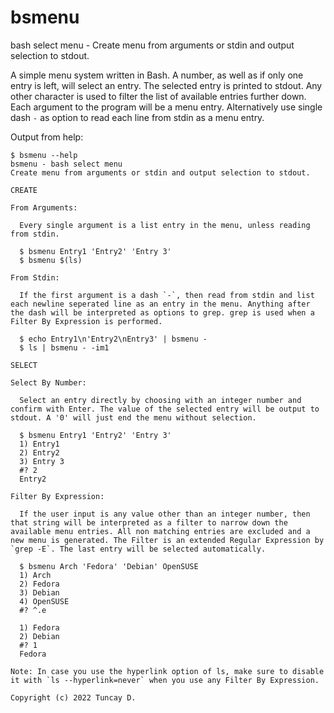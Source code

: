 # bsmenu
bash select menu - Create menu from arguments or stdin and output selection to stdout.

A simple menu system written in Bash. A number, as well as if only one entry is left, will select an entry. The selected entry is printed to stdout. Any other character is used to filter the list of available entries further down. Each argument to the program will be a menu entry. Alternatively use single dash `-` as option to read each line from stdin as a menu entry.

Output from help:

```
$ bsmenu --help
bsmenu - bash select menu
Create menu from arguments or stdin and output selection to stdout.

CREATE

From Arguments:

  Every single argument is a list entry in the menu, unless reading from stdin.

  $ bsmenu Entry1 'Entry2' 'Entry 3'
  $ bsmenu $(ls)

From Stdin:

  If the first argument is a dash `-`, then read from stdin and list each newline seperated line as an entry in the menu. Anything after the dash will be interpreted as options to grep. grep is used when a Filter By Expression is performed.

  $ echo Entry1\n'Entry2\nEntry3' | bsmenu -
  $ ls | bsmenu - -im1

SELECT

Select By Number:

  Select an entry directly by choosing with an integer number and confirm with Enter. The value of the selected entry will be output to stdout. A '0' will just end the menu without selection.

  $ bsmenu Entry1 'Entry2' 'Entry 3'
  1) Entry1
  2) Entry2
  3) Entry 3
  #? 2
  Entry2

Filter By Expression:

  If the user input is any value other than an integer number, then that string will be interpreted as a filter to narrow down the available menu entries. All non matching entries are excluded and a new menu is generated. The Filter is an extended Regular Expression by `grep -E`. The last entry will be selected automatically.

  $ bsmenu Arch 'Fedora' 'Debian' OpenSUSE
  1) Arch
  2) Fedora
  3) Debian
  4) OpenSUSE
  #? ^.e
  
  1) Fedora
  2) Debian
  #? 1
  Fedora

Note: In case you use the hyperlink option of ls, make sure to disable it with `ls --hyperlink=never` when you use any Filter By Expression.

Copyright (c) 2022 Tuncay D.
```
